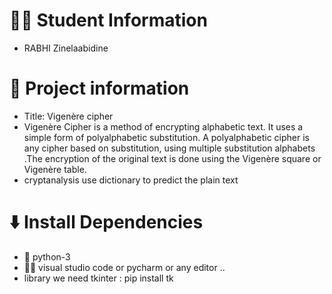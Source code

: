 # 👨‍🎓 Student Information
- RABHI Zinelaabidine 

# 📑 Project information
* Title: Vigenère cipher
* Vigenère Cipher is a method of encrypting alphabetic text. It
uses a simple form of polyalphabetic substitution. A
polyalphabetic cipher is any cipher based on substitution,
using multiple substitution alphabets .The encryption of the
original text is done using the Vigenère square or Vigenère
table.
* cryptanalysis use dictionary to predict the plain text

# :arrow_down: Install Dependencies
* 🐍 python-3 
* 👨‍💻 visual studio code or pycharm or any editor ..
* library we need tkinter : pip install tk
